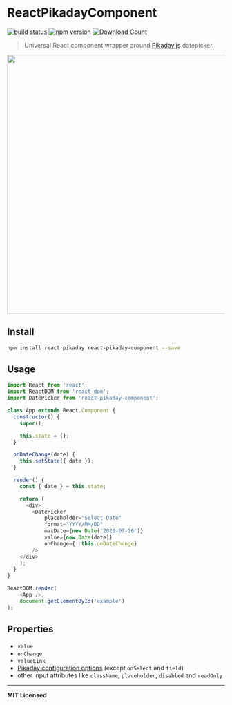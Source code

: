 # ReactPikadayComponent

[![build status](http://img.shields.io/travis/voronianski/react-pikaday-component.svg?style=flat)](https://travis-ci.org/voronianski/react-pikaday-component)
[![npm version](http://badge.fury.io/js/react-pikaday-component.svg)](http://badge.fury.io/js/react-pikaday-component)
[![Download Count](http://img.shields.io/npm/dm/react-pikaday-component.svg?style=flat)](http://www.npmjs.com/package/react-pikaday-component)

> Universal React component wrapper around [Pikaday.js](https://github.com/dbushell/Pikaday) datepicker.

<img src="https://dl.dropboxusercontent.com/u/100463011/react-pikaday-component.gif" width="600" />

## Install

```bash
npm install react pikaday react-pikaday-component --save
```

## Usage

```javascript
import React from 'react';
import ReactDOM from 'react-dom';
import DatePicker from 'react-pikaday-component';

class App extends React.Component {
  constructor() {
    super();

    this.state = {};
  }

  onDateChange(date) {
    this.setState({ date });
  }

  render() {
    const { date } = this.state;

    return (
      <div>
        <DatePicker 
            placeholder="Select Date"
            format="YYYY/MM/DD"
            maxDate={new Date('2020-07-26')}
            value={new Date(date)}
            onChange={::this.onDateChange}
        />
    </div>
    );
  }
}

ReactDOM.render(
    <App />,
    document.getElementById('example')
);
```

## Properties

- `value`
- `onChange`
- `valueLink`
- [Pikaday configuration options](https://github.com/dbushell/Pikaday#configuration) (except `onSelect` and `field`)
- other input attributes like `className`, `placeholder`, `disabled` and `readOnly`

---

**MIT Licensed**
